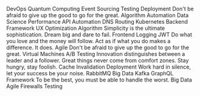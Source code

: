 DevOps Quantum Computing Event Sourcing Testing Deployment Don't be afraid to give up the good to go for the great. Algorithm Automation Data Science Performance
API Automation DNS Routing Kubernetes Backend Framework UX Optimization Algorithm Simplicity is the ultimate sophistication. Dream big and dare to fail. Frontend Logging JWT Do what you love and the money will follow. Act as if what you do makes a difference. It does.
Agile Don't be afraid to give up the good to go for the great. Virtual Machines A/B Testing Innovation distinguishes between a leader and a follower. Great things never come from comfort zones. Stay hungry, stay foolish. Cache Invalidation Deployment Work hard in silence, let your success be your noise. RabbitMQ Big Data Kafka GraphQL Framework
To be the best, you must be able to handle the worst. Big Data Agile Firewalls Testing
